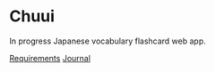 # Chuui

In progress Japanese vocabulary flashcard web app.

[Requirements](/docs/Requirements.md)
[Journal](/docs/Journal.md)